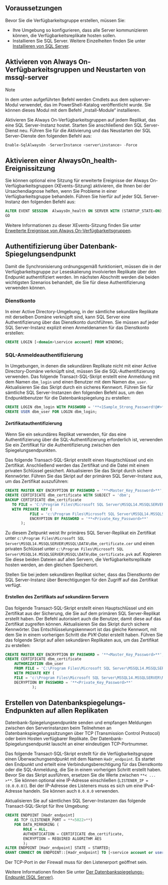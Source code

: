 ## <a name="prerequisites"></a>Voraussetzungen

Bevor Sie die Verfügbarkeitsgruppe erstellen, müssen Sie:

- Ihre Umgebung so konfigurieren, dass alle Server kommunizieren können, die Verfügbarkeitsreplikate hosten sollen.
- Installieren Sie SQL Server. Weitere Einzelheiten finden Sie unter [Installieren von SQL Server](../database-engine/install-windows/install-sql-server.md).

## <a name="enable-always-on-availability-groups-and-restart-mssql-server"></a>Aktivieren von Always On-Verfügbarkeitsgruppen und Neustarten von mssql-server

>[!NOTE]
>In dem unten aufgeführten Befehl werden Cmdlets aus dem sqlserver-Modul verwendet, das im PowerShell-Katalog veröffentlicht wurde. Sie können dieses Modul mit dem Befehl „Install-Module“ installieren.

Aktivieren Sie Always On-Verfügbarkeitsgruppen auf jedem Replikat, das eine SQL Server-Instanz hostet. Starten Sie anschließend den SQL Server-Dienst neu. Führen Sie für die Aktivierung und das Neustarten der SQL Server-Dienste den folgenden Befehl aus:

```powershell
Enable-SqlAlwaysOn -ServerInstance <server\instance> -Force
```

## <a name="enable-an-alwayson_health-event-session"></a>Aktivieren einer AlwaysOn_health-Ereignissitzung

 Sie können optional eine Sitzung für erweiterte Ereignisse der Always On-Verfügbarkeitsgruppen (XEvents-Sitzung) aktivieren, die Ihnen bei der Ursachendiagnose helfen, wenn Sie Probleme in einer Verfügbarkeitsgruppe behandeln. Führen Sie hierfür auf jeder SQL Server-Instanz den folgenden Befehl aus:

```sql
ALTER EVENT SESSION  AlwaysOn_health ON SERVER WITH (STARTUP_STATE=ON);
GO
```

Weitere Informationen zu dieser XEvents-Sitzung finden Sie unter [Erweiterte Ereignisse von Always On-Verfügbarkeitsgruppen](../database-engine/availability-groups/windows/always-on-extended-events.md).

## <a name="database-mirroring-endpoint-authentication"></a>Authentifizierung über Datenbank-Spiegelungsendpunkt

Damit die Synchronisierung ordnungsgemäß funktioniert, müssen die in der Verfügbarkeitsgruppe zur Leseskalierung involvierten Replikate über den Endpunkt authentifiziert werden. Im nächsten Abschnitt werden die beiden wichtigsten Szenarios behandelt, die Sie für diese Authentifizierung verwenden können.

### <a name="service-account"></a>Dienstkonto

In einer Active Directory-Umgebung, in der sämtliche sekundäre Replikate mit derselben Domäne verknüpft sind, kann SQL Server eine Authentifizierung über das Dienstkonto durchführen. Sie müssen auf jeder SQL Server-Instanz explizit einen Anmeldenamen für das Dienstkonto erstellen:

```sql
CREATE LOGIN [<domain>\service account] FROM WINDOWS;
```

### <a name="sql-login-authentication"></a>SQL-Anmeldeauthentifizierung

In Umgebungen, in denen die sekundären Replikate nicht mit einer Active Directory-Domäne verknüpft sind, müssen Sie die SQL-Authentifizierung verwenden. Das folgende Transact-SQL-Skript erstellt eine Anmeldung mit dem Namen `dbm_login` und einen Benutzer mit dem Namen `dbm_user`. Aktualisieren Sie das Skript durch ein sicheres Kennwort. Führen Sie für sämtliche SQL Server-Instanzen den folgenden Befehl aus, um den Endpunktbenutzer für die Datenbankspiegelung zu erstellen:

```sql
CREATE LOGIN dbm_login WITH PASSWORD = '**<1Sample_Strong_Password!@#>**';
CREATE USER dbm_user FOR LOGIN dbm_login;
```

#### <a name="certificate-authentication"></a>Zertifikatauthentifizierung

Wenn Sie ein sekundäres Replikat verwenden, für das eine Authentifizierung über die SQL-Authentifizierung erforderlich ist, verwenden Sie ein Zertifikat für die Authentifizierung zwischen den Spiegelungsendpunkten.

Das folgende Transact-SQL-Skript erstellt einen Hauptschlüssel und ein Zertifikat. Anschließend werden das Zertifikat und die Datei mit einem privaten Schlüssel gesichert. Aktualisieren Sie das Skript durch sichere Kennwörter. Führen Sie das Skript auf der primären SQL Server-Instanz aus, um das Zertifikat auszuführen:

```sql
CREATE MASTER KEY ENCRYPTION BY PASSWORD = '**<Master_Key_Password>**';
CREATE CERTIFICATE dbm_certificate WITH SUBJECT = 'dbm';
BACKUP CERTIFICATE dbm_certificate
   TO FILE = 'C:\Program Files\Microsoft SQL Server\MSSQL14.MSSQLSERVER\MSSQL\DATA\dbm_certificate.cer'
   WITH PRIVATE KEY (
           FILE = 'c:\Program Files\Microsoft SQL Server\MSSQL14.MSSQLSERVER\MSSQL\DATA\dbm_certificate.pvk',
           ENCRYPTION BY PASSWORD = '**<Private_Key_Password>**'
       );
```

Zu diesem Zeitpunkt weist Ihr primäres SQL Server-Replikat ein Zertifikat unter `c:\Program Files\Microsoft SQL Server\MSSQL14.MSSQLSERVER\MSSQL\DATA\dbm_certificate.cer` und einen privaten Schlüssel unter `c:\Program Files\Microsoft SQL Server\MSSQL14.MSSQLSERVER\MSSQL\DATA\dbm_certificate.pvk` auf. Kopieren Sie diese beiden Dateien auf allen Servern, die Verfügbarkeitsreplikate hosten werden, an den gleichen Speicherort.

Stellen Sie bei jedem sekundären Replikat sicher, dass das Dienstkonto der SQL Server-Instanz über Berechtigungen für den Zugriff auf das Zertifikat verfügt.

#### <a name="create-the-certificate-on-secondary-servers"></a>Erstellen des Zertifikats auf sekundären Servern

Das folgende Transact-SQL-Skript erstellt einen Hauptschlüssel und ein Zertifikat aus der Sicherung, die Sie auf dem primären SQL Server-Replikat erstellt haben. Der Befehl autorisiert auch die Benutzer, damit diese auf das Zertifikat zugreifen können. Aktualisieren Sie das Skript durch sichere Kennwörter. Das Entschlüsselungskennwort ist das gleiche Kennwort, mit dem Sie in einem vorherigen Schritt die *PVK-Datei* erstellt haben. Führen Sie das folgende Skript auf allen sekundären Replikaten aus, um das Zertifikat zu erstellen:

```sql
CREATE MASTER KEY ENCRYPTION BY PASSWORD = '**<Master_Key_Password>**';
CREATE CERTIFICATE dbm_certificate
    AUTHORIZATION dbm_user
    FROM FILE = 'C:\Program Files\Microsoft SQL Server\MSSQL14.MSSQLSERVER\MSSQL\DATA\dbm_certificate.cer'
    WITH PRIVATE KEY (
    FILE = 'c:\Program Files\Microsoft SQL Server\MSSQL14.MSSQLSERVER\MSSQL\DATA\dbm_certificate.pvk',
    DECRYPTION BY PASSWORD = '**<Private_Key_Password>**'
            );
```

## <a name="create-database-mirroring-endpoints-on-all-replicas"></a>Erstellen von Datenbankspiegelungs-Endpunkten auf allen Replikaten

Datenbank-Spiegelungsendpunkte senden und empfangen Meldungen zwischen den Serverinstanzen beim Teilnehmen an Datenbankspiegelungssitzungen über TCP (Transmission Control Protocol) oder beim Hosten verfügbarer Replikate. Der Datenbank-Spiegelungsendpunkt lauscht an einer eindeutigen TCP-Portnummer.

Das folgende Transact-SQL-Skript erstellt für die Verfügbarkeitsgruppe einen Überwachungsendpunkt mit dem Namen `Hadr_endpoint`. Es startet den Endpunkt und erteilt eine Verbindungsberechtigung für das Dienstkonto oder die SQL-Anmeldung, die Sie in einem vorherigen Schritt erstellt haben. Bevor Sie das Skript ausführen, ersetzen Sie die Werte zwischen `**< ... >**`. Sie können optional eine IP-Adresse einschließen (`LISTENER_IP = (0.0.0.0)`). Bei der IP-Adresse des Listeners muss es sich um eine IPv4-Adresse handeln. Sie können auch `0.0.0.0` verwenden.

Aktualisieren Sie auf sämtlichen SQL Server-Instanzen das folgende Transact-SQL-Skript für Ihre Umgebung:

```SQL
CREATE ENDPOINT [Hadr_endpoint]
    AS TCP (LISTENER_PORT = **<5022>**)
    FOR DATA_MIRRORING (
        ROLE = ALL,
        AUTHENTICATION = CERTIFICATE dbm_certificate,
        ENCRYPTION = REQUIRED ALGORITHM AES
        );
ALTER ENDPOINT [Hadr_endpoint] STATE = STARTED;
GRANT CONNECT ON ENDPOINT::[Hadr_endpoint] TO [<service account or user>];
```

Der TCP-Port in der Firewall muss für den Listenerport geöffnet sein.

Weitere Informationen finden Sie unter [Der Datenbankspiegelungs-Endpunkt (SQL Server)](../database-engine/database-mirroring/the-database-mirroring-endpoint-sql-server.md?view=sql-server-2017).